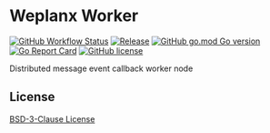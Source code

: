 # Weplanx Worker

[![GitHub Workflow Status](https://img.shields.io/github/actions/workflow/status/weplanx/worker/release.yml?label=release&style=flat-square)](https://github.com/weplanx/worker/actions/workflows/release.yml)
[![Release](https://img.shields.io/github/v/release/weplanx/worker.svg?style=flat-square&include_prereleases)](https://github.com/weplanx/worker/releases)
[![GitHub go.mod Go version](https://img.shields.io/github/go-mod/go-version/weplanx/worker?style=flat-square)](https://github.com/weplanx/worker)
[![Go Report Card](https://goreportcard.com/badge/github.com/weplanx/worker?style=flat-square)](https://goreportcard.com/report/github.com/weplanx/worker)
[![GitHub license](https://img.shields.io/github/license/weplanx/worker?style=flat-square)](https://raw.githubusercontent.com/weplanx/worker/main/LICENSE)

Distributed message event callback worker node

## License

[BSD-3-Clause License](https://github.com/weplanx/worker/blob/main/LICENSE)

